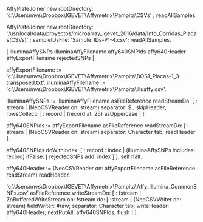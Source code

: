 AffyPlateJoiner new
	rootDirectory:  'c:\Users\mvs\Dropbox\IGEVET\Affymetrix\Pampita\CSVs' ;
	readAllSamples. 

AffyPlateJoiner new
	rootDirectory:  '/usr/local/data/proyectos/microarray_igevet_2016/data/Info_Corridas_Placas(CSVs)' ;
	sampleIDsFile: 'Sample_IDs-P1-4.csv';
	readAllSamples. 

| illuminaAffySNPs illuminaAffyFilename affy640SNPIds affy640Header affyExportFilename rejectedSNPs |

affyExportFilename := 'c:\Users\mvs\Dropbox\IGEVET\Affymetrix\Pampita\BOS1_Placas-1_3-transposed.txt'.
illuminaAffyFilename := 'c:\Users\mvs\Dropbox\IGEVET\Affymetrix\Pampita\illuaffy.csv'.

illuminaAffySNPs := illuminaAffyFilename asFileReference readStreamDo: [ : stream |
	(NeoCSVReader on: stream)
		separator: $,;
		skipHeader;
		rowsCollect: [ : record | (record at: 25) asUppercase ] ].
	
affy640SNPIds := affyExportFilename asFileReference readStreamDo: [ : stream | 
	(NeoCSVReader on: stream)
		separator: Character tab;
		readHeader ].

affy640SNPIds doWithIndex: [ : record : index | (illuminaAffySNPs includes: record) ifFalse: [ rejectedSNPs add: index ] ].
self halt.

affy640Header := (NeoCSVReader on: affyExportFilename asFileReference readStream) readHeader.

'c:\Users\mvs\Dropbox\IGEVET\Affymetrix\Pampita\Affy_Illumina_CommonSNPs.csv' asFileReference writeStreamDo: [ : fstream | 	
	ZnBufferedWriteStream on: fstream do: [ :stream |
		(NeoCSVWriter on: stream) 
			fieldWriter: #raw;
			separator: Character tab;
			writeHeader: affy640Header;
			nextPutAll: affy640SNPIds;
			flush ] ].